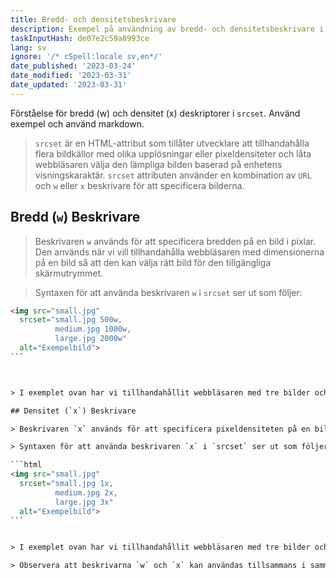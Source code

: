 ```yaml
---
title: Bredd- och densitetsbeskrivare
description: Exempel på användning av bredd- och densitetsbeskrivare i `srcset`
taskInputHash: de07e2c59a8993ce
lang: sv
ignore: '/* cSpell:locale sv,en*/'
date_published: '2023-03-24'
date_modified: '2023-03-31'
date_updated: '2023-03-31'
---
```

Förståelse för bredd (w) och densitet (x) deskriptorer i `srcset`. Använd exempel och använd markdown.

> `srcset` är en HTML-attribut som tillåter utvecklare att tillhandahålla flera bildkällor med olika upplösningar eller pixeldensiteter och låta webbläsaren välja den lämpliga bilden baserad på enhetens visningskaraktär. `srcset` attributen använder en kombination av `URL` och `w` eller `x` beskrivare för att specificera bilderna.
## Bredd (`w`) Beskrivare

> Beskrivaren `w` används för att specificera bredden på en bild i pixlar. Den används när vi vill tillhandahålla webbläsaren med dimensionerna på en bild så att den kan välja rätt bild för den tillgängliga skärmutrymmet.

> Syntaxen för att använda beskrivaren `w` i `srcset` ser ut som följer:

````html
<img src="small.jpg"
  srcset="small.jpg 500w,
          medium.jpg 1000w,
          large.jpg 2000w"
  alt="Exempelbild">
```



> I exemplet ovan har vi tillhandahållit webbläsaren med tre bilder och deras motsvarande bredder i pixlar. Webbläsaren kommer att välja bilden som har den närmaste bredden till det tillgängliga skärmutrymmet.

## Densitet (`x`) Beskrivare

> Beskrivaren `x` används för att specificera pixeldensiteten på en bild, vilket är proportionen mellan fysiska pixlar och CSS-pixlar. Den används när vi vill tillhandahålla webbläsaren olika versioner av samma bild med olika pixeldensiteter.

> Syntaxen för att använda beskrivaren `x` i `srcset` ser ut som följer:

```html
<img src="small.jpg"
  srcset="small.jpg 1x,
          medium.jpg 2x,
          large.jpg 3x"
  alt="Exempelbild">
```


> I exemplet ovan har vi tillhandahållit webbläsaren med tre bilder och deras motsvarande pixeldensiteter. Webbläsaren kommer att välja bilden som har den närmaste pixeldensiteten till enhetens skärm.

> Observera att beskrivarna `w` och `x` kan användas tillsammans i samma `srcset` attribut för att tillhandahålla webbläsaren fler alternativ att välja mellan.
